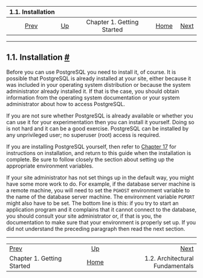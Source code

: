 

|                     1.1. Installation                     |                                                        |                            |                                                       |                                                               |
| :-------------------------------------------------------: | :----------------------------------------------------- | :------------------------: | ----------------------------------------------------: | ------------------------------------------------------------: |
| [Prev](tutorial-start.html "Chapter 1. Getting Started")  | [Up](tutorial-start.html "Chapter 1. Getting Started") | Chapter 1. Getting Started | [Home](index.html "PostgreSQL 17devel Documentation") |  [Next](tutorial-arch.html "1.2. Architectural Fundamentals") |

***

## 1.1. Installation [#](#TUTORIAL-INSTALL)

Before you can use PostgreSQL you need to install it, of course. It is possible that PostgreSQL is already installed at your site, either because it was included in your operating system distribution or because the system administrator already installed it. If that is the case, you should obtain information from the operating system documentation or your system administrator about how to access PostgreSQL.

If you are not sure whether PostgreSQL is already available or whether you can use it for your experimentation then you can install it yourself. Doing so is not hard and it can be a good exercise. PostgreSQL can be installed by any unprivileged user; no superuser (root) access is required.

If you are installing PostgreSQL yourself, then refer to [Chapter 17](installation.html "Chapter 17. Installation from Source Code") for instructions on installation, and return to this guide when the installation is complete. Be sure to follow closely the section about setting up the appropriate environment variables.

If your site administrator has not set things up in the default way, you might have some more work to do. For example, if the database server machine is a remote machine, you will need to set the `PGHOST` environment variable to the name of the database server machine. The environment variable `PGPORT` might also have to be set. The bottom line is this: if you try to start an application program and it complains that it cannot connect to the database, you should consult your site administrator or, if that is you, the documentation to make sure that your environment is properly set up. If you did not understand the preceding paragraph then read the next section.

***

|                                                           |                                                        |                                                               |
| :-------------------------------------------------------- | :----------------------------------------------------: | ------------------------------------------------------------: |
| [Prev](tutorial-start.html "Chapter 1. Getting Started")  | [Up](tutorial-start.html "Chapter 1. Getting Started") |  [Next](tutorial-arch.html "1.2. Architectural Fundamentals") |
| Chapter 1. Getting Started                                |  [Home](index.html "PostgreSQL 17devel Documentation") |                               1.2. Architectural Fundamentals |
